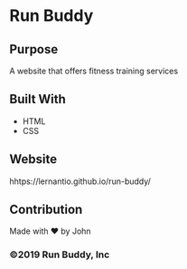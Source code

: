 # Run Buddy

## Purpose
A website that offers fitness training services

## Built With
* HTML
* CSS

## Website
hhtps://lernantio.github.io/run-buddy/

## Contribution
Made with ❤ by John 

### ©2019 Run Buddy, Inc
